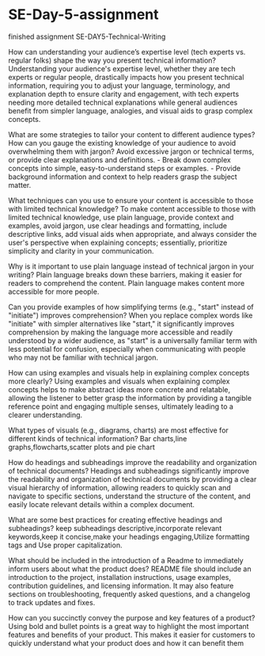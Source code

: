 # SE-Day-5-assignment
finished assignment
SE-DAY5-Technical-Writing

How can understanding your audience’s expertise level (tech experts vs. regular folks) shape the way you present technical information?
Understanding your audience's expertise level, whether they are tech experts or regular people, drastically impacts how you present technical information, requiring you to adjust your language, terminology, and explanation depth to ensure clarity and engagement, with tech experts needing more detailed technical explanations while general audiences benefit from simpler language, analogies, and visual aids to grasp complex concepts. 

What are some strategies to tailor your content to different audience types?
How can you gauge the existing knowledge of your audience to avoid overwhelming them with jargon?
 Avoid excessive jargon or technical terms, or provide clear explanations and definitions. - Break down complex concepts into simple, easy-to-understand steps or examples. - Provide background information and context to help readers grasp the subject matter.
 
What techniques can you use to ensure your content is accessible to those with limited technical knowledge?
To make content accessible to those with limited technical knowledge, use plain language, provide context and examples, avoid jargon, use clear headings and formatting, include descriptive links, add visual aids when appropriate, and always consider the user's perspective when explaining concepts; essentially, prioritize simplicity and clarity in your communication. 

Why is it important to use plain language instead of technical jargon in your writing?
Plain language breaks down these barriers, making it easier for readers to comprehend the content. Plain language makes content more accessible for more people.

Can you provide examples of how simplifying terms (e.g., "start" instead of "initiate") improves comprehension?
When you replace complex words like "initiate" with simpler alternatives like "start," it significantly improves comprehension by making the language more accessible and readily understood by a wider audience, as "start" is a universally familiar term with less potential for confusion, especially when communicating with people who may not be familiar with technical jargon. 

How can using examples and visuals help in explaining complex concepts more clearly?
Using examples and visuals when explaining complex concepts helps to make abstract ideas more concrete and relatable, allowing the listener to better grasp the information by providing a tangible reference point and engaging multiple senses, ultimately leading to a clearer understanding. 

What types of visuals (e.g., diagrams, charts) are most effective for different kinds of technical information?
Bar charts,line graphs,flowcharts,scatter plots and pie chart

How do headings and subheadings improve the readability and organization of technical documents?
Headings and subheadings significantly improve the readability and organization of technical documents by providing a clear visual hierarchy of information, allowing readers to quickly scan and navigate to specific sections, understand the structure of the content, and easily locate relevant details within a complex document. 

What are some best practices for creating effective headings and subheadings?
keep subheadings descriptive,incorporate relevant keywords,keep it concise,make your headings engaging,Utilize formatting tags and Use proper capitalization.

What should be included in the introduction of a Readme to immediately inform users about what the product does?
README file should include an introduction to the project, installation instructions, usage examples, contribution guidelines, and licensing information. It may also feature sections on troubleshooting, frequently asked questions, and a changelog to track updates and fixes.

How can you succinctly convey the purpose and key features of a product?
Using bold and bullet points is a great way to highlight the most important features and benefits of your product. This makes it easier for customers to quickly understand what your product does and how it can benefit them
